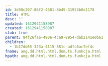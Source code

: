 ```yaml
---
id: 3d90c207-86f2-4681-8b49-31953b0e1178
title: HTML
desc: ''
updated: 1612941158987
created: 1612941158987
stub: true
parent: 84f26fa6-4906-4ca9-8954-dab2141e0b61
children:
  - 1b17dd65-323a-4115-881c-adfc6ac7ef4c
fname: ang.dd.html.html.dom.ts.funkcja.html
hpath: ang.dd.html.html.dom.ts.funkcja.html
---
```



